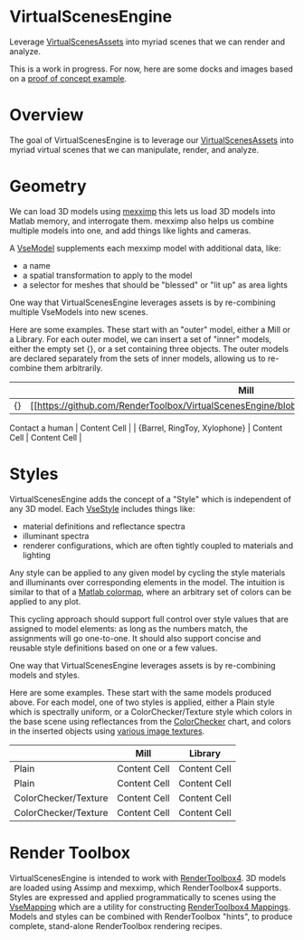 # VirtualScenesEngine
Leverage [VirtualScenesAssets](https://github.com/RenderToolbox/VirtualScenesAssets) into myriad scenes that we can render and analyze.

This is a work in progress.  For now, here are some docks and images based on a [proof of concept example](https://github.com/RenderToolbox/VirtualScenesEngine/blob/master/examples/poc.m).

# Overview

The goal of VirtualScenesEngine is to leverage our [VirtualScenesAssets](https://github.com/RenderToolbox/VirtualScenesAssets) into myriad virtual scenes that we can manipulate, render, and analyze.

# Geometry
We can load 3D models using [mexximp](https://github.com/RenderToolbox/mexximp) this lets us load 3D models into Matlab memory, and interrogate them.  mexximp also helps us combine multiple models into one, and add things like lights and cameras.

A [VseModel](https://github.com/RenderToolbox/VirtualScenesEngine/blob/master/api/VseModel.m) supplements each mexximp model with additional data, like:
 - a name
 - a spatial transformation to apply to the model
 - a selector for meshes that should be "blessed" or "lit up" as area lights

One way that VirtualScenesEngine leverages assets is by re-combining multiple VseModels into new scenes.

Here are some examples.  These start with an "outer" model, either a Mill or a Library.  For each outer model, we can insert a set of "inner" models, either the empty set {}, or a set containing three objects.  The outer models are declared separately from the sets of inner models, allowing us to re-combine them arbitrarily.

| | Mill  | Library |
| ------------- | ------------- | ------------- |
| {}  | [[https://github.com/RenderToolbox/VirtualScenesEngine/blob/master/docs/Library_1_unstyled.png]]
 Contact a human
  | Content Cell  |
| {Barrel, RingToy, Xylophone}  | Content Cell  | Content Cell  |

# Styles
VirtualScenesEngine adds the concept of a "Style" which is independent of any 3D model.  Each [VseStyle](https://github.com/RenderToolbox/VirtualScenesEngine/blob/master/api/VseStyle.m) includes things like:
 - material definitions and reflectance spectra
 - illuminant spectra
 - renderer configurations, which are often tightly coupled to materials and lighting

Any style can be applied to any given model by cycling the style materials and illuminants over corresponding elements in the model.  The intuition is similar to that of a [Matlab colormap](https://www.mathworks.com/help/matlab/ref/colormap.html#buq1hym), where an arbitrary set of colors can be applied to any plot.

This cycling approach should support full control over style values that are assigned to model elements: as long as the numbers match, the assignments will go one-to-one.  It should also support concise and reusable style definitions based on one or a few values.

One way that VirtualScenesEngine leverages assets is by re-combining models and styles.

Here are some examples.  These start with the same models produced above.  For each model, one of two styles is applied, either a Plain style which is spectrally uniform, or a ColorChecker/Texture style which colors in the base scene using reflectances from the [ColorChecker](https://en.wikipedia.org/wiki/ColorChecker) chart, and colors in the inserted objects using [various image textures](https://github.com/RenderToolbox/VirtualScenesAssets/tree/master/examples/Textures/OpenGameArt).

| | Mill  | Library |
| ------------- | ------------- | ------------- |
| Plain  | Content Cell  | Content Cell  |
| Plain  | Content Cell  | Content Cell  |
| ColorChecker/Texture  | Content Cell  | Content Cell  |
| ColorChecker/Texture  | Content Cell  | Content Cell  |


# Render Toolbox
VirtualScenesEngine is intended to work with [RenderToolbox4](https://github.com/RenderToolbox/RenderToolbox4).  3D models are loaded using Assimp and mexximp, which RenderToolbox4 supports.  Styles are expressed and applied programmatically to scenes using the [VseMapping](https://github.com/RenderToolbox/VirtualScenesEngine/blob/master/api/VseMapping.m) which are a utility for constructing [RenderToolbox4 Mappings](https://github.com/RenderToolbox/RenderToolbox4/wiki/Mappings-File-Format).  Models and styles can be combined with RenderToolbox "hints", to produce complete, stand-alone RenderToolbox rendering recipes.
